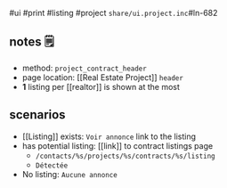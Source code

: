 #ui
#print
#listing
#project
`share/ui.project.inc`#ln-682

## notes 🗒
- method: `project_contract_header`
- page location: [[Real Estate Project]] `header`
-  **1** listing per [[realtor]] is shown at the most

## scenarios
- [[Listing]] exists: `Voir annonce` link to the listing
- has potential listing: [[link]] to contract listings page
	- `/contacts/%s/projects/%s/contracts/%s/listing`
	- `Détectée`
- No listing: `Aucune annonce` 
